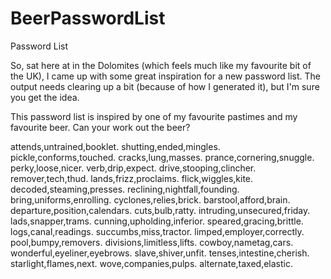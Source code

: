 # BeerPasswordList
Password List


So, sat here at in the Dolomites (which feels much like my favourite bit of the UK), I came up with some great inspiration for a new password list. The output needs clearing up a bit (because of how I generated it), but I'm sure you get the idea.

This password list is inspired by one of my favourite pastimes and my favourite beer. Can your work out the beer?

attends,untrained,booklet.
shutting,ended,mingles.
pickle,conforms,touched.
cracks,lung,masses.
prance,cornering,snuggle.
perky,loose,nicer.
verb,drip,expect.
drive,stooping,clincher.
remover,tech,thud.
lands,frizz,proclaims.
flick,wiggles,kite.
decoded,steaming,presses.
reclining,nightfall,founding.
bring,uniforms,enrolling.
cyclones,relies,brick.
barstool,afford,brain.
departure,position,calendars.
cuts,bulb,ratty.
intruding,unsecured,friday.
lads,snapper,trams.
cunning,upholding,inferior.
speared,gracing,brittle.
logs,canal,readings.
succumbs,miss,tractor.
limped,employer,correctly.
pool,bumpy,removers.
divisions,limitless,lifts.
cowboy,nametag,cars.
wonderful,eyeliner,eyebrows.
slave,shiver,unfit.
tenses,intestine,cherish.
starlight,flames,next.
wove,companies,pulps.
alternate,taxed,elastic.
